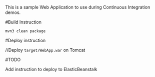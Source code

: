 This is a sample Web Application to use during Continuous Integration demos.

#Build Instruction

```
mvn3 clean package
```

#Deploy instruction

//Deploy ```target/WebApp.war``` on Tomcat
 
#TODO
 
Add instruction to deploy to ElasticBeanstalk
